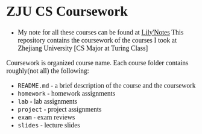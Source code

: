 <font face = "Times New Roman" size = "4">

# ZJU CS Coursework

* My note for all these courses can be found at [Lily'Notes](https://note.lilyarnold.cc)
This repository contains the coursework of the courses I took at Zhejiang University [CS Major at Turing Class]

Coursework is organized course name. Each course folder contains roughly(not all) the following:

* `README.md` - a brief description of the course and the coursework
* `homework` - homework assignments
* `lab` - lab assignments
* `project` - project assignments
* `exam` - exam reviews 
* `slides` - lecture slides
</font>